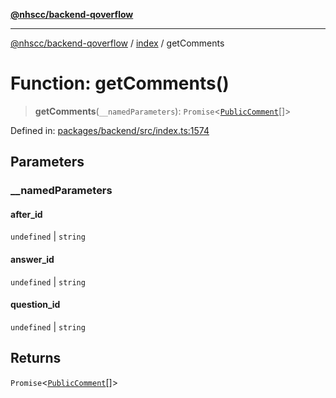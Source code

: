 [**@nhscc/backend-qoverflow**](../../README.md)

***

[@nhscc/backend-qoverflow](../../README.md) / [index](../README.md) / getComments

# Function: getComments()

> **getComments**(`__namedParameters`): `Promise`\<[`PublicComment`](../../db/type-aliases/PublicComment.md)[]\>

Defined in: [packages/backend/src/index.ts:1574](https://github.com/nhscc/qoverflow.api.hscc.bdpa.org/blob/e58635515aaccbecfff868b37cbae9a64bb762c2/packages/backend/src/index.ts#L1574)

## Parameters

### \_\_namedParameters

#### after_id

`undefined` \| `string`

#### answer_id

`undefined` \| `string`

#### question_id

`undefined` \| `string`

## Returns

`Promise`\<[`PublicComment`](../../db/type-aliases/PublicComment.md)[]\>
